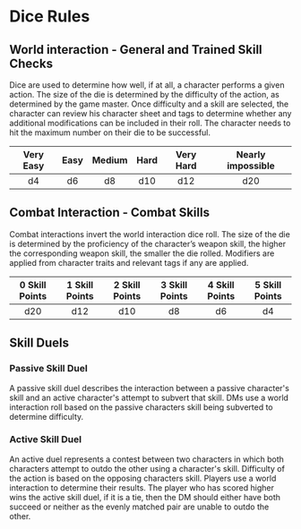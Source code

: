 # Dice Rules

## World interaction - General and Trained Skill Checks

Dice are used to determine how well, if at all, a character performs a given action. The size of the die is determined by the difficulty of the action, as determined by the game master. Once difficulty and a skill are selected, the character can review his character sheet and tags to determine whether any additional modifications can be included in their roll. The character needs to hit the maximum number on their die to be successful. 

| Very Easy | Easy | Medium | Hard | Very Hard | Nearly impossible |
|:--:|:--:|:--:|:--:|:--:|:--:|
| d4 | d6 | d8 | d10 | d12 | d20 |


## Combat Interaction - Combat Skills
Combat interactions invert the world interaction dice roll. The size of the die is determined by the proficiency of the character’s weapon skill, the higher the corresponding weapon skill, the smaller the die rolled. Modifiers are applied from character traits and relevant tags if any are applied.

| 0 Skill Points | 1 Skill Points | 2 Skill Points | 3 Skill Points | 4 Skill Points | 5 Skill Points |
|:--:|:--:|:--:|:--:|:--:|:--:|
| d20 | d12 | d10 | d8 | d6 | d4


## Skill Duels
### Passive Skill Duel
A passive skill duel describes the interaction between a passive character's skill and an active character's attempt to subvert that skill.  DMs use a world interaction roll based on the passive characters skill being subverted to determine difficulty.


### Active Skill Duel
An active duel represents a contest between two characters in which both characters attempt to outdo the other using a character's skill. Difficulty of the action is based on the opposing characters skill. Players use a world interaction to determine their results. The player who has scored higher wins the active skill duel, if it is a tie, then the DM should either have both succeed or neither as the evenly matched pair are unable to outdo the other.